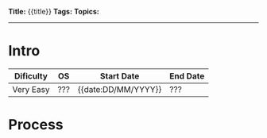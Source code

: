 
**Title:** {{title}}
**Tags:** 
**Topics:** 

---

# Intro
| Dificulty | OS | Start Date | End Date |
|---|---|---|---|
| Very Easy | ??? | {{date:DD/MM/YYYY}} | ??? |

# Process